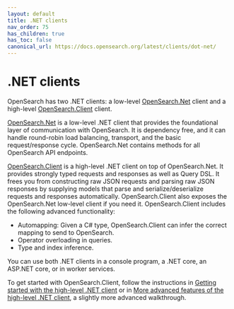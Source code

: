 ```yaml
---
layout: default
title: .NET clients
nav_order: 75
has_children: true
has_toc: false
canonical_url: https://docs.opensearch.org/latest/clients/dot-net/
---
```


# .NET clients

OpenSearch has two .NET clients: a low-level [OpenSearch.Net]({{site.url}}{{site.baseurl}}/clients/OpenSearch-dot-net/) client and a high-level [OpenSearch.Client]({{site.url}}{{site.baseurl}}/clients/OSC-dot-net/) client.

[OpenSearch.Net]({{site.url}}{{site.baseurl}}/clients/OpenSearch-dot-net/) is a low-level .NET client that provides the foundational layer of communication with OpenSearch. It is dependency free, and it can handle round-robin load balancing, transport, and the basic request/response cycle. OpenSearch.Net contains methods for all OpenSearch API endpoints.

[OpenSearch.Client]({{site.url}}{{site.baseurl}}/clients/OSC-dot-net/) is a high-level .NET client on top of OpenSearch.Net. It provides strongly typed requests and responses as well as Query DSL. It frees you from constructing raw JSON requests and parsing raw JSON responses by supplying models that parse and serialize/deserialize requests and responses automatically. OpenSearch.Client also exposes the OpenSearch.Net low-level client if you need it. OpenSearch.Client includes the following advanced functionality:

- Automapping: Given a C# type, OpenSearch.Client can infer the correct mapping to send to OpenSearch.
- Operator overloading in queries.
- Type and index inference.

You can use both .NET clients in a console program, a .NET core, an ASP.NET core, or in worker services.

To get started with OpenSearch.Client, follow the instructions in [Getting started with the high-level .NET client]({{site.url}}{{site.baseurl}}/clients/OSC-dot-net#installing-opensearchclient) or in [More advanced features of the high-level .NET client]({{site.url}}{{site.baseurl}}/clients/OSC-example), a slightly more advanced walkthrough.